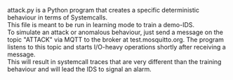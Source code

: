 attack.py is a Python program that creates a specific deterministic behaviour in terms of Systemcalls.  
This file is meant to be run in learning mode to train a demo-IDS.   
To simulate an attack or anomalous behaviour, just send a message on the topic "ATTACK" via MQTT to the broker at test.mosquitto.org. The program listens to this topic and starts I/O-heavy operations shortly after receiving a message.  
This will result in systemcall traces that are very different than the training behaviour and will lead the IDS to signal an alarm. 

